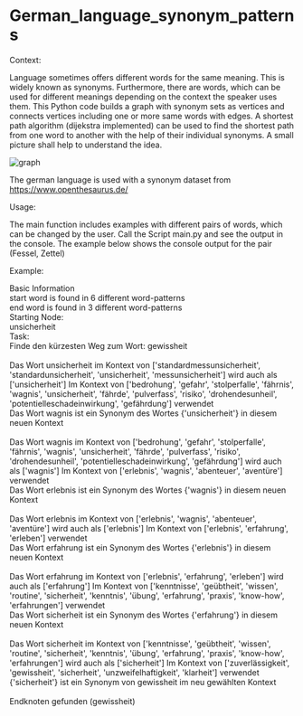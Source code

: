# German_language_synonym_patterns

Context:

Language sometimes offers different words for the same meaning. This is widely known as synonyms. Furthermore, there 
are words, which can be used for different meanings depending on the context the speaker uses them. This Python code
builds a graph with synonym sets as vertices and connects vertices including one or more same words with edges. 
A shortest path algorithm (dijekstra implemented) can be used to find the shortest path from one word to another 
with the help of their individual synonyms. A small picture shall help to understand the idea.

![graph](explaination_draw.png)

The german language is used with a synonym dataset from https://www.openthesaurus.de/

Usage:

The main function includes examples with different pairs of words, which can be changed by the user. Call the 
Script main.py and see the output in the console. The example below shows the console output for the pair (Fessel, Zettel)

Example:

Basic Information </br>
start word is found in 6 different word-patterns </br>
end word is found in 3 different word-patterns </br>
Starting Node: </br>
unsicherheit </br>
Task: </br>
Finde den kürzesten Weg zum Wort: gewissheit </br> </br>
Das Wort unsicherheit im Kontext von ['standardmessunsicherheit', 'standardunsicherheit', 'unsicherheit', 'messunsicherheit'] wird auch als ['unsicherheit'] Im Kontext von ['bedrohung', 'gefahr', 'stolperfalle', 'fährnis', 'wagnis', 'unsicherheit', 'fährde', 'pulverfass', 'risiko', 'drohendesunheil', 'potentielleschadeinwirkung', 'gefährdung'] verwendet </br> 
Das Wort wagnis ist ein Synonym des Wortes {'unsicherheit'} in diesem neuen Kontext </br> </br>
Das Wort wagnis im Kontext von ['bedrohung', 'gefahr', 'stolperfalle', 'fährnis', 'wagnis', 'unsicherheit', 'fährde', 'pulverfass', 'risiko', 'drohendesunheil', 'potentielleschadeinwirkung', 'gefährdung'] wird auch als ['wagnis'] Im Kontext von ['erlebnis', 'wagnis', 'abenteuer', 'aventüre'] verwendet </br>
Das Wort erlebnis ist ein Synonym des Wortes {'wagnis'} in diesem neuen Kontext </br> </br>
Das Wort erlebnis im Kontext von ['erlebnis', 'wagnis', 'abenteuer', 'aventüre'] wird auch als ['erlebnis'] Im Kontext von ['erlebnis', 'erfahrung', 'erleben'] verwendet </br>
Das Wort erfahrung ist ein Synonym des Wortes {'erlebnis'} in diesem neuen Kontext </br> </br>
Das Wort erfahrung im Kontext von ['erlebnis', 'erfahrung', 'erleben'] wird auch als ['erfahrung'] Im Kontext von ['kenntnisse', 'geübtheit', 'wissen', 'routine', 'sicherheit', 'kenntnis', 'übung', 'erfahrung', 'praxis', 'know-how', 'erfahrungen'] verwendet </br>
Das Wort sicherheit ist ein Synonym des Wortes {'erfahrung'} in diesem neuen Kontext </br> </br>
Das Wort sicherheit im Kontext von ['kenntnisse', 'geübtheit', 'wissen', 'routine', 'sicherheit', 'kenntnis', 'übung', 'erfahrung', 'praxis', 'know-how', 'erfahrungen'] wird auch als ['sicherheit'] Im Kontext von ['zuverlässigkeit', 'gewissheit', 'sicherheit', 'unzweifelhaftigkeit', 'klarheit'] verwendet
{'sicherheit'} ist ein Synonym von gewissheit im neu gewählten Kontext </br> </br>
Endknoten gefunden (gewissheit)


